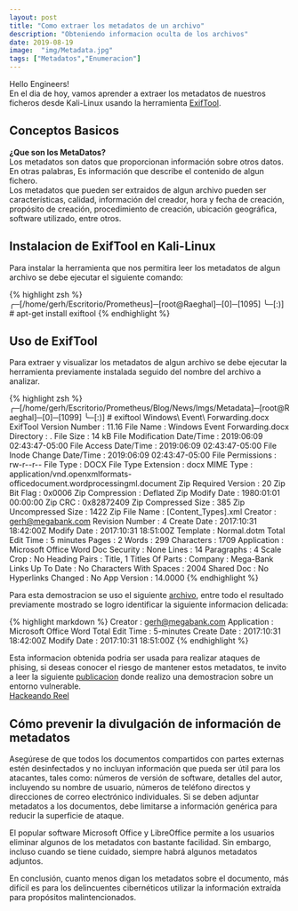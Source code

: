 ```yaml
---
layout: post
title: "Como extraer los metadatos de un archivo"
description: "Obteniendo informacion oculta de los archivos"
date: 2019-08-19
image:  "img/Metadata.jpg"
tags: ["Metadatos","Enumeracion"]
---
```


Hello Engineers!  
En el dia de hoy, vamos aprender a extraer los metadatos de nuestros ficheros desde Kali-Linux usando la herramienta [ExifTool](https://github.com/exiftool/exiftool).  

## Conceptos Basicos  
**¿Que son los MetaDatos?**  
Los metadatos son datos que proporcionan información sobre otros datos.  
En otras palabras, Es información que describe el contenido de algun fichero.  
Los metadatos que pueden ser extraidos de algun archivo pueden ser características, calidad, información del creador, hora y fecha de creación, propósito de creación, procedimiento de creación, ubicación geográfica, software utilizado, entre otros.  

## Instalacion de ExifTool en Kali-Linux
Para instalar la herramienta que nos permitira leer los metadatos de algun archivo se debe ejecutar el siguiente comando:  

{% highlight zsh %}
╭─[/home/gerh/Escritorio/Prometheus]─[root@Raeghal]─[0]─[1095]
╰─[:)] # apt-get install exiftool
{% endhighlight %}

## Uso de ExifTool
Para extraer y visualizar los metadatos de algun archivo se debe ejecutar la herramienta previamente instalada seguido del nombre del archivo a analizar.

{% highlight zsh %}
╭─[/home/gerh/Escritorio/Prometheus/Blog/News/Imgs/Metadata]─[root@Raeghal]─[0]─[1099]
╰─[:)] # exiftool Windows\ Event\ Forwarding.docx
ExifTool Version Number         : 11.16
File Name                       : Windows Event Forwarding.docx
Directory                       : .
File Size                       : 14 kB
File Modification Date/Time     : 2019:06:09 02:43:47-05:00
File Access Date/Time           : 2019:06:09 02:43:47-05:00
File Inode Change Date/Time     : 2019:06:09 02:43:47-05:00
File Permissions                : rw-r--r--
File Type                       : DOCX
File Type Extension             : docx
MIME Type                       : application/vnd.openxmlformats-officedocument.wordprocessingml.document
Zip Required Version            : 20
Zip Bit Flag                    : 0x0006
Zip Compression                 : Deflated
Zip Modify Date                 : 1980:01:01 00:00:00
Zip CRC                         : 0x82872409
Zip Compressed Size             : 385
Zip Uncompressed Size           : 1422
Zip File Name                   : [Content_Types].xml
Creator                         : gerh@megabank.com
Revision Number                 : 4
Create Date                     : 2017:10:31 18:42:00Z
Modify Date                     : 2017:10:31 18:51:00Z
Template                        : Normal.dotm
Total Edit Time                 : 5 minutes
Pages                           : 2
Words                           : 299
Characters                      : 1709
Application                     : Microsoft Office Word
Doc Security                    : None
Lines                           : 14
Paragraphs                      : 4
Scale Crop                      : No
Heading Pairs                   : Title, 1
Titles Of Parts                 : 
Company                         : Mega-Bank
Links Up To Date                : No
Characters With Spaces          : 2004
Shared Doc                      : No
Hyperlinks Changed              : No
App Version                     : 14.0000
{% endhighlight %}

Para esta demostracion se uso el siguiente [archivo](), entre todo el resultado previamente mostrado se logro identificar la siguiente informacion delicada:

{% highlight markdown %}
Creator                         : gerh@megabank.com
Application                     : Microsoft Office Word
Total Edit Time                 : 5-minutes
Create Date                     : 2017:10:31 18:42:00Z
Modify Date                     : 2017:10:31 18:51:00Z
{% endhighlight %}

Esta informacion obtenida podria ser usada para realizar ataques de phising, si deseas conocer el riesgo de mantener estos metadatos, te invito a leer la siguiente [publicacion](https://hackingprofessional.github.io/Security/how-to-hack-windows-8-with-Phishing/) donde realizo una demostracion sobre un entorno vulnerable.  
[Hackeando Reel]()

## Cómo prevenir la divulgación de información de metadatos
Asegúrese de que todos los documentos compartidos con partes externas estén desinfectados y no incluyan información que pueda ser útil para los atacantes, tales como: números de versión de software, detalles del autor, incluyendo su nombre de usuario, números de teléfono directos y direcciones de correo electrónico individuales. Si se deben adjuntar metadatos a los documentos, debe limitarse a información genérica para reducir la superficie de ataque.  

El popular software Microsoft Office y LibreOffice permite a los usuarios eliminar algunos de los metadatos con bastante facilidad. Sin embargo, incluso cuando se tiene cuidado, siempre habrá algunos metadatos adjuntos.   

En conclusión, cuanto menos digan los metadatos sobre el documento, más difícil es para los delincuentes cibernéticos utilizar la información extraída para propósitos malintencionados.  

